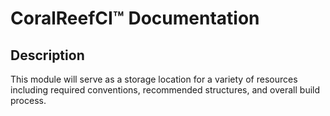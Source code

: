 # CoralReefCI&trade; Documentation

## Description

This module will serve as a storage location for a variety of 
resources including required conventions, recommended structures,
and overall build process.  
